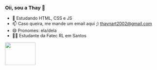 ### Oii, sou a Thay 🥰



- 🌱 Estudando HTML, CSS e JS
- 📫 Caso queira, me mande um email aqui ;) thaynart2002@gmail.com
- 😄 Pronomes: ela/dela
- 👩‍💻 Estudante da Fatec RL em Santos 

<html>
<img src= "https://images-ext-1.discordapp.net/external/cibey9zVuqfepV3xo6bnOYQBUkYlCKachG2OKBYG-no/https/user-images.githubusercontent.com/88343113/155860466-bec557b3-f2b0-4bbf-a4ce-ded6e61aa0f8.gif?width=406&height=406"
 align ="left" height="75" width="100"  >
</html> 
